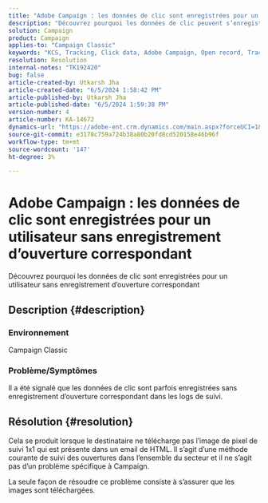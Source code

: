 ```yaml
---
title: "Adobe Campaign : les données de clic sont enregistrées pour un utilisateur sans enregistrement d’ouverture correspondant"
description: "Découvrez pourquoi les données de clic peuvent s’enregistrer sans enregistrement d’ouverture correspondant dans les logs de suivi."
solution: Campaign
product: Campaign
applies-to: "Campaign Classic"
keywords: "KCS, Tracking, Click data, Adobe Campaign, Open record, Tracking opens"
resolution: Resolution
internal-notes: "TK192420"
bug: false
article-created-by: Utkarsh Jha
article-created-date: "6/5/2024 1:58:42 PM"
article-published-by: Utkarsh Jha
article-published-date: "6/5/2024 1:59:38 PM"
version-number: 4
article-number: KA-14672
dynamics-url: "https://adobe-ent.crm.dynamics.com/main.aspx?forceUCI=1&pagetype=entityrecord&etn=knowledgearticle&id=fa3d4cb4-4323-ef11-840a-000d3a37eaf2"
source-git-commit: e3178c759a724b38a80b20fd8cd520158e46b96f
workflow-type: tm+mt
source-wordcount: '147'
ht-degree: 3%

---
```


# Adobe Campaign : les données de clic sont enregistrées pour un utilisateur sans enregistrement d’ouverture correspondant


Découvrez pourquoi les données de clic sont enregistrées pour un utilisateur sans enregistrement d’ouverture correspondant

## Description {#description}


### Environnement

Campaign Classic

### Problème/Symptômes

Il a été signalé que les données de clic sont parfois enregistrées sans enregistrement d’ouverture correspondant dans les logs de suivi.


## Résolution {#resolution}


Cela se produit lorsque le destinataire ne télécharge pas l’image de pixel de suivi 1x1 qui est présente dans un email de HTML. Il s’agit d’une méthode courante de suivi des ouvertures dans l’ensemble du secteur et il ne s’agit pas d’un problème spécifique à Campaign.

La seule façon de résoudre ce problème consiste à s’assurer que les images sont téléchargées.




